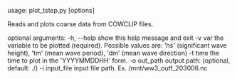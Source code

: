 usage: plot_tstep.py [options]

Reads and plots coarse data from COWCLIP files.

optional arguments:
  -h, --help     show this help message and exit
  -v var         the variable to be plotted (required). Possible values are:
                 'hs' (significant wave height), 'tm' (mean wave period), 'dm'
                 (mean wave direction)
  -t time        the time to plot in the 'YYYYMMDDHH' form.
  -o out_path    output path: (optional, default: ./)
  -i input_file  input file path. Ex. /mnt/ww3_outf_203006.nc
